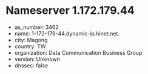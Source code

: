 # Nameserver 1.172.179.44

* as_number: 3462
* name: 1-172-179-44.dynamic-ip.hinet.net.
* city: Magong
* country: TW
* organization: Data Communication Business Group
* version: Unknown
* dnssec: false
